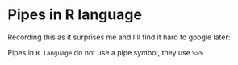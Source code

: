 # Pipes in R language

Recording this as it surprises me and I'll find it hard to google later:

Pipes in `R language` do not use a pipe symbol, they use `%>%`

